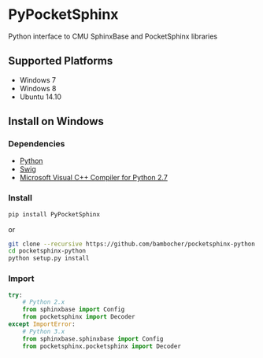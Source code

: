 PyPocketSphinx
==============

Python interface to CMU SphinxBase and PocketSphinx libraries

Supported Platforms
-------------------

- Windows 7
- Windows 8
- Ubuntu 14.10

Install on Windows
------------------

### Dependencies

- [Python](https://www.python.org/downloads/)
- [Swig](http://www.swig.org/download.html)
- [Microsoft Visual C++ Compiler for Python 2.7](http://aka.ms/vcpython27)

### Install

```bash
pip install PyPocketSphinx
```

or

```bash
git clone --recursive https://github.com/bambocher/pocketsphinx-python
cd pocketsphinx-python
python setup.py install
```

### Import

```python
try:
    # Python 2.x
    from sphinxbase import Config
    from pocketsphinx import Decoder
except ImportError:
    # Python 3.x
    from sphinxbase.sphinxbase import Config
    from pocketsphinx.pocketsphinx import Decoder
```
